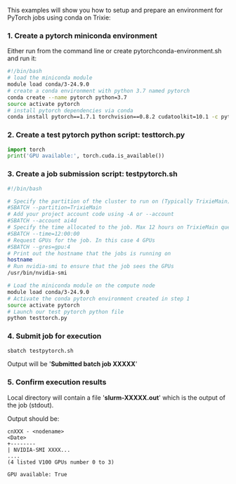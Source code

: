 This examples will show you how to setup and prepare an environment for PyTorch jobs using conda on Trixie:

### 1. Create a pytorch miniconda environment

Either run from the command line or create pytorchconda-environment.sh and run it:

```bash
#!/bin/bash
# load the miniconda module
module load conda/3-24.9.0
# create a conda environment with python 3.7 named pytorch
conda create --name pytorch python=3.7
source activate pytorch
# install pytorch dependencies via conda
conda install pytorch==1.7.1 torchvision==0.8.2 cudatoolkit=10.1 -c pytorch
```

### 2. Create a test pytorch python script: testtorch.py

```python
import torch
print('GPU available:', torch.cuda.is_available())
```

### 3. Create a job submission script: testpytorch.sh

```bash
#!/bin/bash

# Specify the partition of the cluster to run on (Typically TrixieMain)
#SBATCH --partition=TrixieMain
# Add your project account code using -A or --account
#SBATCH --account ai4d
# Specify the time allocated to the job. Max 12 hours on TrixieMain queue.
#SBATCH --time=12:00:00
# Request GPUs for the job. In this case 4 GPUs
#SBATCH --gres=gpu:4
# Print out the hostname that the jobs is running on
hostname
# Run nvidia-smi to ensure that the job sees the GPUs
/usr/bin/nvidia-smi

# Load the miniconda module on the compute node
module load conda/3-24.9.0
# Activate the conda pytorch environment created in step 1
source activate pytorch
# Launch our test pytorch python file
python testtorch.py
```

### 4. Submit job for execution

```bash
sbatch testpytorch.sh
```

Output will be '**Submitted batch job XXXXX**'

### 5. Confirm execution results

Local directory will contain a file '**slurm-XXXXX.out**' which is the output of the job (stdout).

Output should be:

```
cnXXX - <nodename>
<Date>
+--------
| NVIDIA-SMI XXXX...
....
(4 listed V100 GPUs number 0 to 3)

GPU available: True
```
